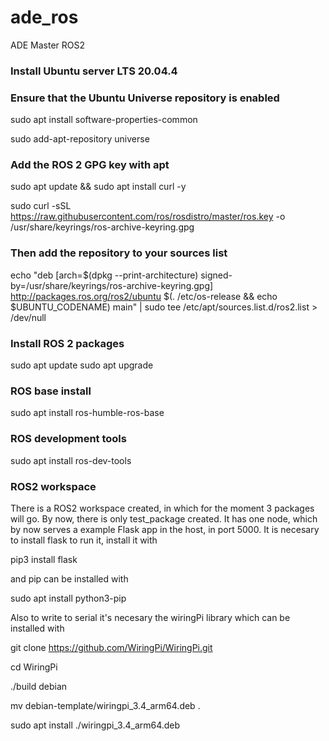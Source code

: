 # ade\_ros
ADE Master ROS2
### Install Ubuntu server LTS 20.04.4

### Ensure that the Ubuntu Universe repository is enabled
sudo apt install software-properties-common

sudo add-apt-repository universe

### Add the ROS 2 GPG key with apt
sudo apt update && sudo apt install curl -y

sudo curl -sSL https://raw.githubusercontent.com/ros/rosdistro/master/ros.key -o /usr/share/keyrings/ros-archive-keyring.gpg

### Then add the repository to your sources list

echo "deb [arch=$(dpkg --print-architecture) signed-by=/usr/share/keyrings/ros-archive-keyring.gpg] http://packages.ros.org/ros2/ubuntu $(. /etc/os-release && echo $UBUNTU_CODENAME) main" | sudo tee /etc/apt/sources.list.d/ros2.list > /dev/null

### Install ROS 2 packages
sudo apt update
sudo apt upgrade

### ROS base install
sudo apt install ros-humble-ros-base

### ROS development tools
sudo apt install ros-dev-tools
### ROS2 workspace

There is a ROS2 workspace created, in which for the moment 3 packages will go. By now, there is only test\_package created. It has one node, which by now serves a example Flask app in the host, in port 5000. It is necesary to install flask to run it, install it with

pip3 install flask

and pip can be installed with

sudo apt install python3-pip

Also to write to serial it's necesary the wiringPi library which can be installed with

git clone https://github.com/WiringPi/WiringPi.git

cd WiringPi

./build debian

mv debian-template/wiringpi_3.4_arm64.deb .

sudo apt install ./wiringpi_3.4_arm64.deb
